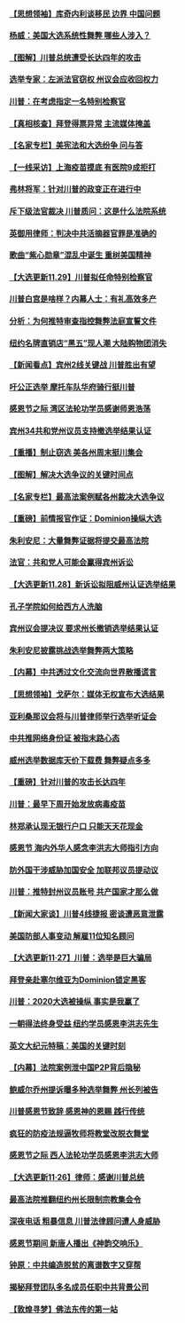 #### [【思想领袖】库奇内利谈移民 边界 中国问题](../pages/nf4514/n12503274.md) 
#### [杨威：美国大选系统性舞弊 哪些人涉入？](../pages/nf4514/n12583619.md) 
#### [【图解】川普总统遭受长达四年的攻击](../pages/nf4514/n12584029.md) 
#### [选举专家：左派法官窃权 州议会应收回权力](../pages/nf4514/n12582679.md) 
#### [川普：在考虑指定一名特别检察官](../pages/nf4514/n12583789.md) 
#### [【真相核查】拜登得票异常 主流媒体掩盖](../pages/nf4514/n12582766.md) 
#### [【名家专栏】美宪法和大选纷争 问与答](../pages/nf4514/n12583251.md) 
#### [【一线采访】上海疫苗摸底 有医院9成拒打](../pages/nf4514/n12583504.md) 
#### [弗林将军：针对川普的政变正在进行中](../pages/nf4514/n12583562.md) 
#### [斥下级法官裁决 川普质问：这是什么法院系统](../pages/nf4514/n12583520.md) 
#### [英御用律师：判决中共活摘器官罪是准确的](../pages/nf4514/n12580740.md) 
#### [歌曲“紫心勋章”混乱中诞生 重树美国精神](../pages/nf4514/n12583199.md) 
#### [【大选更新11.29】川普拟任命特别检察官](../pages/nf4514/n12582938.md) 
#### [川普白宫是啥样？内幕人士：有礼高效多产](../pages/nf4514/n12572588.md) 
#### [分析：为何推特审查指控舞弊法庭宣誓文件](../pages/nf4514/n12559311.md) 
#### [纽约名牌直销店“黑五”现人潮 大陆购物团消失](../pages/nf4514/n12581230.md) 
#### [【新闻看点】宾州2线关键战 川普胜出有望](../pages/nf4514/n12582264.md) 
#### [吁公正选举 摩托车队华府骑行挺川普](../pages/nf4514/n12580600.md) 
#### [感恩节之际 湾区法轮功学员感谢师恩浩荡](../pages/nf4514/n12573464.md) 
#### [宾州34共和党州议员支持撤选举结果认证](../pages/nf4514/n12582050.md) 
#### [【重播】制止窃选 美各州周末挺川集会](../pages/nf4514/n12577815.md) 
#### [【图解】解决大选争议的关键时间点](../pages/nf4514/n12581950.md) 
#### [【名家专栏】最高法案例赋各州裁决大选争议](../pages/nf4514/n12581647.md) 
#### [【重磅】前情报官作证：Dominion操纵大选](../pages/nf4514/n12581318.md) 
#### [朱利安尼：大量舞弊证据将提交最高法院](../pages/nf4514/n12581686.md) 
#### [法官：共和党人可能会赢得宾州诉讼](../pages/nf4514/n12581577.md) 
#### [【大选更新11.28】新诉讼拟阻威州认证选举结果](../pages/nf4514/n12581514.md) 
#### [孔子学院如何给西方人洗脑](../pages/nf4514/n12540938.md) 
#### [宾州议会提决议 要求州长撤销选举结果认证](../pages/nf4514/n12581410.md) 
#### [朱利安尼披露挑战选举舞弊两大策略](../pages/nf4514/n12580909.md) 
#### [【内幕】中共透过文化交流向世界散播谎言](../pages/nf4514/n12579842.md) 
#### [【思想领袖】戈萨尔：媒体无权宣布大选结果](../pages/nf4514/n12566409.md) 
#### [亚利桑那议会将与川普律师举行选举听证会](../pages/nf4514/n12580704.md) 
#### [中共推网络身份证 被指末路心态](../pages/nf4514/n12580575.md) 
#### [威州选举数据库天价下载费 舞弊疑点多多](../pages/nf4514/n12580560.md) 
#### [【重磅】针对川普的攻击长达四年](../pages/nf4514/n12579774.md) 
#### [川普：最早下周开始发放病毒疫苗](../pages/nf4514/n12580063.md) 
#### [林郑承认现无银行户口 只能天天花现金](../pages/nf4514/n12580249.md) 
#### [感恩节 海内外华人感念李洪志大师指引方向](../pages/nf4514/n12579913.md) 
#### [防外国干涉威胁加国安全 加联邦议员提动议](../pages/nf4514/n12579893.md) 
#### [川普：推特封州议员账号 共产国家才那么做](../pages/nf4514/n12580028.md) 
#### [【新闻大家谈】川普4线捷报 密谈遭恶意泄露](../pages/nf4514/n12579818.md) 
#### [美国防部人事变动 解雇11位知名顾问](../pages/nf4514/n12579670.md) 
#### [【大选更新11·27】川普：选举是巨大骗局](../pages/nf4514/n12579275.md) 
#### [拜登亲赴塞尔维亚为Dominion锁定黑客](../pages/nf4514/n12579304.md) 
#### [川普：2020大选被操纵 事实是我赢了](../pages/nf4514/n12578560.md) 
#### [一朝得法终身受益 纽约学员感恩李洪志先生](../pages/nf4514/n12576518.md) 
#### [英文大纪元特稿：美国的关键时刻](../pages/nf4514/n12578532.md) 
#### [【内幕】法院案例泄中国P2P背后隐秘](../pages/nf4514/n12562094.md) 
#### [鲍威尔乔州提诉曝多种选举舞弊 州长列被告](../pages/nf4514/n12578169.md) 
#### [川普感恩节致辞 感恩神的恩赐 践行传统](../pages/nf4514/n12578161.md) 
#### [疯狂的防疫法规逼牧师将教堂改脱衣舞堂](../pages/nf4514/n12578258.md) 
#### [感恩节之际 西人法轮功学员感恩李洪志大师](../pages/nf4514/n12577858.md) 
#### [【大选更新11·26】律师：感谢川普总统](../pages/nf4514/n12576905.md) 
#### [最高法院推翻纽约州长限制宗教集会令](../pages/nf4514/n12577649.md) 
#### [深夜电话 粗暴信息 川普法律顾问遭人身威胁](../pages/nf4514/n12577893.md) 
#### [感恩节期间 新唐人播出《神韵交响乐》](../pages/nf4514/n12566463.md) 
#### [钟原：中共编造脱贫的离谱数字又穿帮](../pages/nf4514/n12577897.md) 
#### [揭秘拜登团队多名成员任职中共背景公司](../pages/nf4514/n12575912.md) 
#### [【敦煌寻梦】佛法东传的第一站](../pages/nf4514/n12530523.md) 
